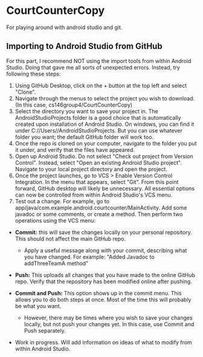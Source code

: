 # CourtCounterCopy
For playing around with android studio and git.

## Importing to Android Studio from GitHub

For this part, I recommend NOT using the import tools from within Android Studio. Doing that gave me all sorts of unexpected errors. Instead, try following these steps:

1. Using GitHub Desktop, click on the + button at the top left and select "Clone". 
2. Navigate through the menus to select the project you wish to download. (In this case, cs146group4/CourtCounterCopy)
3. Select the directory you want to save your project in. The AndroidStudioProjects folder is a good choice that is automatically created upon installation of Android Studio. On windows, you can find it under C://Users/<username>/AndroidStudioProjects. But you can use whatever folder you want; the default GitHub folder will work too. 
4. Once the repo is cloned on your computer, navigate to the folder you put it under, and verify that the files have appeared.
5. Open up Android Studio. Do not select "Check out project from Version Control". Instead, select "Open an existing Android Studio project". Navigate to your local project directory and open the project.
6. Once the project launches, go to VCS > Enable Version Control Integration. In the menu that appears, select "Git". From this point forward, GitHub desktop will likely be unnecessary. All essential options can now be controlled from within Android Studio's VCS menu.
7. Test out a change. For example, go to app/java/com.example.android.courtcounter/MainActivity. Add some javadoc or some comments, or create a method. Then perform two operations using the VCS menu:
  * __Commit:__ this will save the changes locally on your personal repository. This should not affect the main GitHub repo.
    * Apply a useful message along with your commit, describing what you have changed. For example: "Added Javadoc to addThreeTeamA method"
  * __Push:__ This uploads all changes that you have made to the online GitHub repo. Verify that the repository has been modified online after pushing.
  * __Commit and Push:__ This option shows up in the commit menu. This allows you to do both steps at once. Most of the time this will probably be what you want.
    * However, there may be times where you wish to save your changes locally, but not push your changes yet. In this case, use Commit and Push separately.

* Work in progress. Will add information on ideas of what to modify from within Android Studio.


